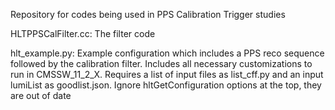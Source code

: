 Repository for codes being used in PPS Calibration Trigger studies

HLTPPSCalFilter.cc: The filter code

hlt_example.py: Example configuration which includes a PPS reco sequence followed by the calibration filter. Includes all necessary customizations to run in CMSSW_11_2_X. Requires a list of input files as list_cff.py and an input lumiList as goodlist.json. Ignore hltGetConfiguration options at the top, they are out of date